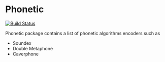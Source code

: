 # Phonetic

[![Build Status](https://travis-ci.com/suggest-go/phonetic.svg?branch=master)](https://travis-ci.com/suggest-go/phonetic)

Phonetic package contains a list of phonetic algorithms encoders such as

* Soundex
* Double Metaphone
* Caverphone
